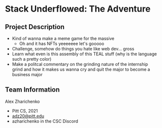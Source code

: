 # Stack Underflowed: The Adventure

## Project Description
* Kind of wanna make a meme game for the massive
  * Oh and it has NFTs yeeeeeee let's gooooo
* Challenge, somehow do things you hate like web dev... gross
* Learn what even is this assembly of this TEAL stuff (why is the language such a pretty color)
* Make a politcal commentary on the grinding nature of the internship grind and how it makes us wanna cry and quit the major to become a business major

## Team Information
Alex Zharichenko
* Pitt CS, 2021
* adz20@pitt.edu
* azharichenko in the CSC Discord

